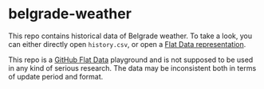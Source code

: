# belgrade-weather

This repo contains historical data of Belgrade weather. To take a look, you can
either directly open `history.csv`, or open a
[Flat Data representation](https://flatgithub.com/102/belgrade-weather).

This repo is a [GitHub Flat Data](https://octo.github.com/projects/flat-data)
playground and is not supposed to be used in any kind of serious research. The
data may be inconsistent both in terms of update period and format.
